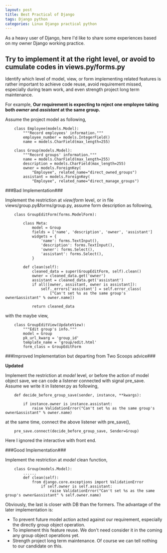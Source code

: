 ```yaml
---
layout: post
title: Best Practical of Django
tags: Django python
categories: Linux Django practical python
---
```


As a heavy user of Django, here I'd like to share some experiences based on my owner Django working practice.

Try to implement it at the right level, or avoid to cumulate codes in views.py/forms.py
---------------------------------------------------------------------------------------

Identify which level of model, view, or form implementing related features is rather important to achieve code reuse, avoid requirement missed, especially during team work, and even strength project long term maintenance.

For example, **Our requirement is expecting to reject one employee taking both *owner* and *assistant* at the same group.**

Assume the project model as following,

        class Employee(models.Model):
            """Record employees' information."""
            employee_number = models.IntegerField()
            name = models.CharField(max_length=255)

        class Group(models.Model):
            """Record groups' information."""
            name = models.CharField(max_length=255)
            description = models.CharField(max_length=255)
            owner = models.ForeignKey(
                "Employee", related_name="direct_owned_groups")
            assistant = models.ForeignKey(
                "Employee", related_name="direct_manage_groups")

###Bad Implementation###

Implement the restriction at *view*/*form* level, or in file views/group.py&forms/group.py, assume form description as following,

        class GroupEditForm(forms.ModelForm):

            class Meta:
                model = Group
                fields = ['name', 'description', 'owner', 'assistant']
                widgets = {
                    'name': forms.TextInput(),
                    'description': forms.TextInput(),
                    'owner': forms.Select(),
                    'assistant': forms.Select(),
                }

            def clean(self):
                cleaned_data = super(GroupEditForm, self).clean()
                owner = cleaned_data.get('owner')
                assistant = cleaned_data.get('assistant')
                if all([owner, assistant, owner is assistant]):
                    self._errors['assistant'] = self.error_class(
                        ["Can't set %s as the same group's owner&assistant" % owner.name])

                return cleaned_data

with the maybe view,

        class GroupEditView(UpdateView):
            """Edit group's info."""
            model = Group
            pk_url_kwarg = 'group_id'
            template_name = 'group/edit.html'
            form_class = GroupEditForm

###Improved Implementation but departing from Two Scoops advice###

**Updated**

Implement the restriction at *model* level, or before the action of model object save, we can code a listener connected with signal pre_save. Assume we write it in listener.py as following,

        def decide_before_group_save(sender, instance, **kwargs):

            if instance.owner is instance.assistant:
                raise ValidationError("Can't set %s as the same group's owner&assistant" % owner.name)

at the same time, connect the above listener with pre_save(),

        pre_save.connect(decide_before_group_save, Sender=Group)

Here I ignored the interactive with front end.

###Good Implementation###

Implement the restriction at *model* clean function,

        class Group(models.Model):
            ......
            def clean(self):
                from django.core.exceptions import ValidationError
                    if self.owner is self.assistant:
                        raise ValidationError("Can't set %s as the same group's owner&assistant" % self.owner.name)

Obviously, the last is closer with DB than the formers. The advantage of the later implementation is:

* To prevent future model action acted against our requirement, especially the directly group object operation.
* To implement this feature reuse. We don't need consider it in the coming any group object operations yet.
* Strength project long term maintenance. Of course we can tell nothing to our candidate on this.
